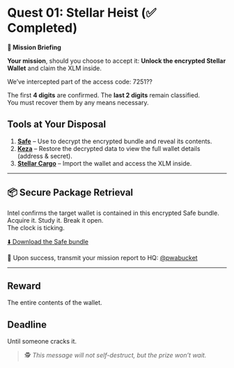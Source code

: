 # Quest 01: Stellar Heist (✅ Completed)

**🔐 Mission Briefing**

**Your mission**, should you choose to accept it: **Unlock the encrypted Stellar Wallet** and claim the XLM inside.

We’ve intercepted part of the access code: 7251??


The first **4 digits** are confirmed. The **last 2 digits** remain classified.  
You must recover them by any means necessary.

## Tools at Your Disposal

1. **[Safe](https://safe.pwabucket.com)** – Use to decrypt the encrypted bundle and reveal its contents.  
2. **[Keza](https://keza.pwabucket.com)** – Restore the decrypted data to view the full wallet details (address & secret).  
3. **[Stellar Cargo](https://stellar-cargo.pwabucket.com)** – Import the wallet and access the XLM inside.

---

## 📦 Secure Package Retrieval

Intel confirms the target wallet is contained in this encrypted Safe bundle.  
Acquire it. Study it. Break it open.  
The clock is ticking.

[⬇️ Download the Safe bundle](resources/safe-bundle.zip)

📡 Upon success, transmit your mission report to HQ: [@pwabucket](https://x.com/pwabucket)

---

## Reward
The entire contents of the wallet.

## Deadline
Until someone cracks it.

> 🕵️ *This message will not self-destruct, but the prize won’t wait.*
